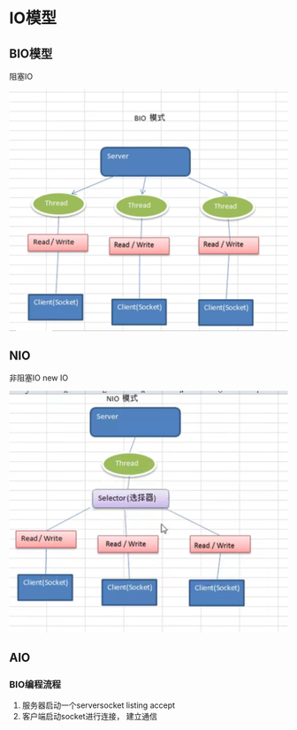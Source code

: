 # IO模型

## BIO模型
阻塞IO

![CSY8YL](https://raw.githubusercontent.com/jacksonyoudi/images/main/uPic/2021/09/29/CSY8YL.png)


## NIO
非阻塞IO
new IO 

![D75fdk](https://raw.githubusercontent.com/jacksonyoudi/images/main/uPic/2021/09/29/D75fdk.png)

## AIO




### BIO编程流程
1. 服务器启动一个serversocket listing accept
2. 客户端启动socket进行连接， 建立通信